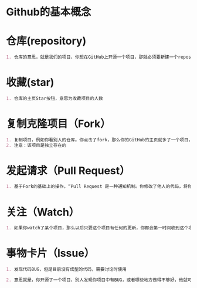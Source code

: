 # Github的基本概念

# 仓库(repository)

```markdown
1. 仓库的意思，就是我们的项目，你想在GitHub上开源一个项目，那就必须要新建一个repository，如果你开源的项目多了，那你就拥有了多个repository
```

# 收藏(star)

```markdown
1. 仓库的主页Star按钮，意思为收藏项目的人数
```

# 复制克隆项目（Fork）

```markdown
1. 复制项目，例如你看别人的仓库。你点击了fork，那么你的GitHub的主页就多了一个项目，你就可以随心所欲的去修改，并且不会影响到原来的项目
2. 注意：该项目是独立存在的
```

# 发起请求（Pull Request）

```markdown
1. 基于Fork的基础上的操作，“Pull Request 是一种通知机制。你修改了他人的代码，将你的修改通知原来的作者，希望他合并你的修改，这就是 Pull Request。”
```

# 关注（Watch）

```markdown
1. 如果你watch了某个项目，那么以后只要这个项目有任何的更新，你都会第一时间收到这个项目的通知提醒
```

# 事物卡片（lssue）

```markdown
1. 发现代码BUG，但是目前没有成型的代码，需要讨论时使用

2. 意思就是，你开源了一个项目，别人发现你项目中有BUG，或者哪些地方做得不够好，他就可以给你提lssue,即问题，提的问题多了，也就是lssues，然后你看到这些问题就可以逐个去修复，修复OK了就可以一个个close掉
```

